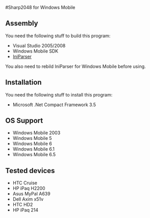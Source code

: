 #Sharp2048 for Windows Mobile

## Assembly

You need the following stuff to build this program:

 - Visual Studio 2005/2008
 - Windows Mobile SDK
 - [IniParser]

You also need to rebild IniParser for Windows Mobile before using.
 
## Installation

You need the following stuff to install this program:

 - Microsoft .Net Compact Framework 3.5

## OS Support

 - Windows Mobile 2003
 - Windows Mobile 5
 - Windows Mobile 6
 - Windows Mobile 6.1
 - Windows Mobile 6.5

 ## Tested devices

 - HTC Cruise
 - HP iPaq H2200
 - Asus MyPal A639
 - Dell Axim x51v
 - HTC HD2
 - HP iPaq 214

 [IniParser]: https://github.com/rickyah/ini-parser